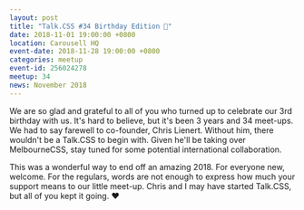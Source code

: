 ```yaml
---
layout: post
title: "Talk.CSS #34 Birthday Edition 🎂"
date: 2018-11-01 19:00:00 +0800
location: Carousell HQ
event-date: 2018-11-28 19:00:00 +0800
categories: meetup
event-id: 256024278
meetup: 34
news: November 2018
---
```

We are so glad and grateful to all of you who turned up to celebrate our 3rd birthday with us. It's hard to believe, but it's been 3 years and 34 meet-ups. We had to say farewell to co-founder, Chris Lienert. Without him, there wouldn't be a Talk.CSS to begin with. Given he'll be taking over MelbourneCSS, stay tuned for some potential international collaboration.

This was a wonderful way to end off an amazing 2018. For everyone new, welcome. For the regulars, words are not enough to express how much your support means to our little meet-up. Chris and I may have started Talk.CSS, but all of you kept it going. <span class="o-emoji" role="img" tabindex="0" aria-label="red heart">&#x2764;&#xFE0F;</span>